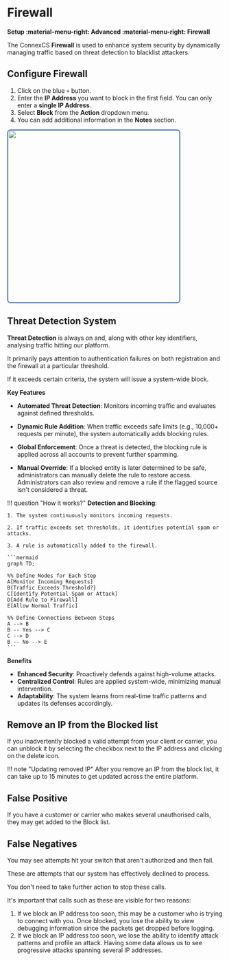 # Firewall

**Setup :material-menu-right: Advanced :material-menu-right: Firewall**

The ConnexCS **Firewall** is used to enhance system security by dynamically managing traffic based on threat detection to blacklist attackers.

## Configure Firewall

1. Click on the blue `+` button.
2. Enter the **IP Address** you want to block in the first field. You can only enter a **single IP Address**.
3. Select **Block** from the **Action** dropdown menu.
4. You can add additional information in the **Notes** section.

<img src= "/setup/img/firewall1.png" width= "400" style="border: 2px solid #4472C4; border-radius: 8px;">

## Threat Detection System

**Threat Detection** is always on and, along with other key identifiers, analysing traffic hitting our platform.

It primarily pays attention to authentication failures on both registration and the firewall at a particular threshold.

If it exceeds certain criteria, the system will issue a system-wide block.

**Key Features**

+ **Automated Threat Detection**: Monitors incoming traffic and evaluates against defined thresholds.

+ **Dynamic Rule Addition**: When traffic exceeds safe limits (e.g., 10,000+ requests per minute), the system automatically adds blocking rules.

+ **Global Enforcement**: Once a threat is detected, the blocking rule is applied across all accounts to prevent further spamming.

+ **Manual Override**: If a blocked entity is later determined to be safe, administrators can manually delete the rule to restore access. Administrators can also review and remove a rule if the flagged source isn't considered a threat.

!!! question "How it works?"
    **Detection and Blocking**:

    1. The system continuously monitors incoming requests.
    
    2. If traffic exceeds set thresholds, it identifies potential spam or attacks.
    
    3. A rule is automatically added to the firewall.
    
    ```mermaid
    graph TD;

    %% Define Nodes for Each Step
    A[Monitor Incoming Requests]
    B{Traffic Exceeds Threshold?}
    C[Identify Potential Spam or Attack]
    D[Add Rule to Firewall]
    E[Allow Normal Traffic]

    %% Define Connections Between Steps
    A --> B
    B -- Yes --> C
    C --> D
    B -- No --> E
    ```

**Benefits**

+ **Enhanced Security**: Proactively defends against high-volume attacks.
+ **Centralized Control**: Rules are applied system-wide, minimizing manual intervention.
+ **Adaptability**: The system learns from real-time traffic patterns and updates its defenses accordingly.

## Remove an IP from the Blocked list

If you inadvertently blocked a valid attempt from your client or carrier, you can unblock it by selecting the checkbox next to the IP address and clicking on the delete icon.

!!! note "Updating removed IP"
    After you remove an IP from the block list, it can take up to 15 minutes to get updated across the entire platform.

## False Positive

If you have a customer or carrier who makes several unauthorised calls, they may get added to the Block list.

## False Negatives

You may see attempts hit your switch that aren't authorized and then fail.

These are attempts that our system has effectively declined to process.

You don't need to take further action to stop these calls.

It's important that calls such as these are visible for two reasons:

1. If we block an IP address too soon, this may be a customer who is trying to connect with you. Once blocked, you lose the ability to view debugging information since the packets get dropped before logging.
2. If we block an IP address too soon, we lose the ability to identify attack patterns and profile an attack. Having some data allows us to see progressive attacks spanning several IP addresses.


